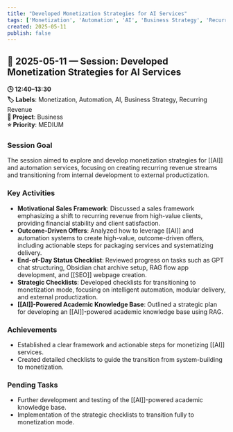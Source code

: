 ```yaml
---
title: "Developed Monetization Strategies for AI Services"
tags: ['Monetization', 'Automation', 'AI', 'Business Strategy', 'Recurring Revenue']
created: 2025-05-11
publish: false
---
```


## 📅 2025-05-11 — Session: Developed Monetization Strategies for AI Services

**🕒 12:40–13:30**  
**🏷️ Labels**: Monetization, Automation, AI, Business Strategy, Recurring Revenue  
**📂 Project**: Business  
**⭐ Priority**: MEDIUM  


### Session Goal
The session aimed to explore and develop monetization strategies for [[AI]] and automation services, focusing on creating recurring revenue streams and transitioning from internal development to external productization.

### Key Activities
- **Motivational Sales Framework**: Discussed a sales framework emphasizing a shift to recurring revenue from high-value clients, providing financial stability and client satisfaction.
- **Outcome-Driven Offers**: Analyzed how to leverage [[AI]] and automation systems to create high-value, outcome-driven offers, including actionable steps for packaging services and systematizing delivery.
- **End-of-Day Status Checklist**: Reviewed progress on tasks such as GPT chat structuring, Obsidian chat archive setup, RAG flow app development, and [[SEO]] webpage creation.
- **Strategic Checklists**: Developed checklists for transitioning to monetization mode, focusing on intelligent automation, modular delivery, and external productization.
- **[[AI]]-Powered Academic Knowledge Base**: Outlined a strategic plan for developing an [[AI]]-powered academic knowledge base using RAG.

### Achievements
- Established a clear framework and actionable steps for monetizing [[AI]] services.
- Created detailed checklists to guide the transition from system-building to monetization.

### Pending Tasks
- Further development and testing of the [[AI]]-powered academic knowledge base.
- Implementation of the strategic checklists to transition fully to monetization mode.
